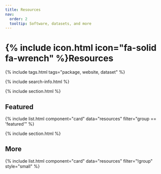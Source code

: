 ```yaml
---
title: Resources
nav:
  order: 2
  tooltip: Software, datasets, and more
---
```


# {% include icon.html icon="fa-solid fa-wrench" %}Resources

{% include tags.html tags="package, website, dataset" %}

{% include search-info.html %}

{% include section.html %}

## Featured

{% include list.html component="card" data="resources" filter="group == 'featured'" %}

{% include section.html %}

## More

{% include list.html component="card" data="resources" filter="!group" style="small" %}
